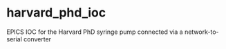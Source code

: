# harvard_phd_ioc
EPICS IOC for the Harvard PhD syringe pump connected via a network-to-serial converter
